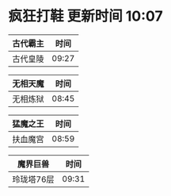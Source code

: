 # 疯狂打鞋 更新时间 10:07

| 古代霸主   | 时间    |
|--------|-------|
| 古代皇陵 | 09:27 |

| 无相天魔   | 时间    |
|--------|-------|
| 无相炼狱 | 08:45 |

| 猛魔之王   | 时间    |
|--------|-------|
| 扶血魔宫 | 08:59 |

| 魔界巨兽   | 时间    |
|--------|-------|
| 玲珑塔76层 | 09:31 |